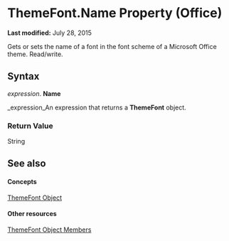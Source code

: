 
# ThemeFont.Name Property (Office)

 **Last modified:** July 28, 2015

Gets or sets the name of a font in the font scheme of a Microsoft Office theme. Read/write.

## Syntax

 _expression_. **Name**

 _expression_An expression that returns a  **ThemeFont** object.


### Return Value

String


## See also


#### Concepts


 [ThemeFont Object](1a9f1365-c392-3d04-74db-333ac111114a.md)
#### Other resources


 [ThemeFont Object Members](29f19d99-b33b-4f31-0a37-7665d7ef828b.md)
